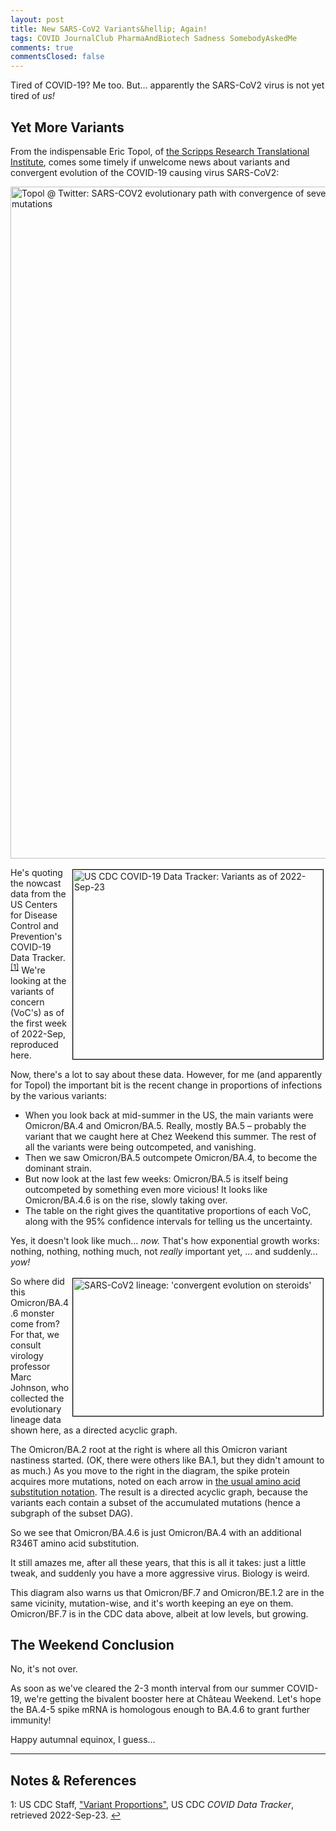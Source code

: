 ```yaml
---
layout: post
title: New SARS-CoV2 Variants&hellip; Again!
tags: COVID JournalClub PharmaAndBiotech Sadness SomebodyAskedMe
comments: true
commentsClosed: false
---
```


Tired of COVID-19?  Me too.  But&hellip; apparently the SARS-CoV2 virus is not yet tired of _us!_


## Yet More Variants  

From the indispensable Eric Topol, of
[the Scripps Research Translational Institute](https://www.scripps.edu/science-and-medicine/translational-institute/),
comes some timely if unwelcome news about variants and convergent evolution of the
COVID-19 causing virus SARS-CoV2:  

<a href="https://twitter.com/EricTopol/status/1573314055569559553">
  <img src="{{ site.baseurl }}/images/2022-09-23-topol-variants-twitter-1.jpg" width="550" height="1075" alt="Topol @ Twitter: SARS-COV2 evolutionary path with convergence of several mutations" title="Topol @ Twitter: SARS-COV2 evolutionary path with convergence of several mutations">
</a>

<a href="{{ site.baseurl }}/images/2022-09-23-topol-variants-cdc-1.jpg"><img src="{{ site.baseurl }}/images/2022-09-23-topol-variants-cdc-1-thumb.jpg" width="400" height="303" alt="US CDC COVID-19 Data Tracker: Variants as of 2022-Sep-23" title="US CDC COVID-19 Data Tracker: Variants as of 2022-Sep-23" style="float: right; margin: 3px 3px 3px 3px; border: 1px solid #000000;"></a>
He's quoting the nowcast data from the US Centers for Disease Control and Prevention's
COVID-19 Data Tracker. <sup id="fn1a">[[1]](#fn1)</sup>  We're looking at the variants of
concern (VoC's) as of the first week of 2022-Sep, reproduced here.  

Now, there's a lot to say about these data.  However, for me (and apparently for Topol)
the important bit is
the recent change in proportions of infections by the various variants:
- When you look back at mid-summer in the US, the main variants were Omicron/BA.4 and
  Omicron/BA.5.  Really, mostly BA.5 &ndash; probably the variant that we caught here at
  Chez Weekend this summer.  The rest of all the variants were being outcompeted, and vanishing.  
- Then we saw Omicron/BA.5 outcompete Omicron/BA.4, to become the dominant strain.  
- But now look at the last few weeks: Omicron/BA.5 is itself being outcompeted by
  something even more vicious!  It looks like Omicron/BA.4.6 is on the rise, slowly taking
  over.  
- The table on the right gives the quantitative proportions of each VoC, along with the
  95% confidence intervals for telling us the uncertainty.   

Yes, it doesn't look like much&hellip; _now._  That's how exponential growth works:
nothing, nothing, nothing much, not _really_ important yet, &hellip; and suddenly&hellip; _yow!_  

<a href="{{ site.baseurl }}/images/2022-09-23-topol-variants-lineage-1.jpg"><img src="{{ site.baseurl }}/images/2022-09-23-topol-variants-lineage-1-thumb.jpg" width="400" height="220" alt="SARS-CoV2 lineage: 'convergent evolution on steroids'" title="SARS-CoV2 lineage: 'convergent evolution on steroids'" style="float: right; margin: 3px 3px 3px 3px; border: 1px solid #000000;"></a>
So where did this Omicron/BA.4.6 monster come from?  For that, we consult virology
professor Marc Johnson, who collected the evolutionary lineage data shown here, as a
directed acyclic graph.  

The Omicron/BA.2 root at the right is where all this Omicron variant nastiness started.
(OK, there were others like BA.1, but they didn't amount to as much.)  As you move to the
right in the diagram, the spike protein acquires more mutations, noted on each arrow in
[the usual amino acid substitution notation](https://www.hgmd.cf.ac.uk/docs/mut_nom.html).
The result is a directed acyclic graph, because the variants each contain a subset of the
accumulated mutations (hence a subgraph of the subset DAG).  

So we see that Omicron/BA.4.6 is just Omicron/BA.4 with an additional R346T amino acid
substitution.  

It still amazes me, after all these years, that this is all it takes: just a little tweak,
and suddenly you have a more aggressive virus.  Biology is weird.  

This diagram also warns us that Omicron/BF.7 and Omicron/BE.1.2 are in the same vicinity,
mutation-wise, and it's worth keeping an eye on them.  Omicron/BF.7 is in the CDC data
above, albeit at low levels, but growing.  


## The Weekend Conclusion  

No, it's not over.  

As soon as we've cleared the 2-3 month interval from our summer COVID-19, we're getting
the bivalent booster here at Ch&acirc;teau Weekend.  Let's hope the BA.4-5 spike mRNA is
homologous enough to BA.4.6 to grant further immunity!  

Happy autumnal equinox, I guess&hellip;  

---

## Notes &amp; References  

<!--
<sup id="fn1a">[[1]](#fn1)</sup>

<a id="fn1">1</a>: ***, ["***"](***), *** [↩](#fn1a)  

<a href="{{ site.baseurl }}/images/***">
  <img src="{{ site.baseurl }}/images/***" width="400" height="***" alt="***" title="***" style="float: right; margin: 3px 3px 3px 3px; border: 1px solid #000000;">
</a>

<iframe width="400" height="224" src="***" allow="accelerometer; encrypted-media; gyroscope; picture-in-picture" allowfullscreen style="float: right; margin: 3px 3px 3px 3px; border: 1px solid #000000;"></iframe>
-->

<a id="fn1">1</a>: US CDC Staff, ["Variant Proportions"](https://covid.cdc.gov/covid-data-tracker/#variant-proportions), US CDC _COVID Data Tracker_, retrieved 2022-Sep-23. [↩](#fn1a)  

